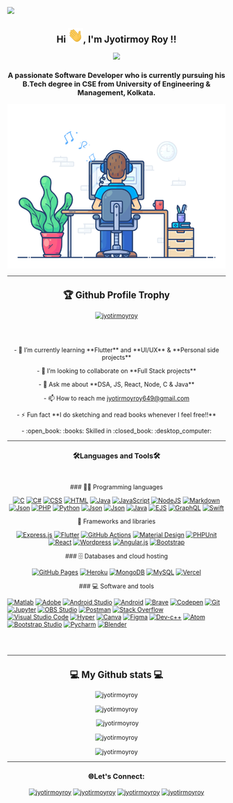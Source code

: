 ![](https://raw.githubusercontent.com/halfrost/halfrost/master/icons/header_.png)
<h2  align="center">Hi <img src="https://raw.githubusercontent.com/ABSphreak/ABSphreak/master/gifs/Hi.gif" width="35px">, I'm Jyotirmoy Roy !!</h2>

<p align="center">
  <a href="https://github.com/DenverCoder1/readme-typing-svg"><img src="https://readme-typing-svg.herokuapp.com?font=Mitr&color=FAFF00&size=20&center=true&vCenter=true&lines=Hi%2C+Nice+to+meet+you+!!;I+am+learning+to+code+...;Interested+in+Software+Development+...;Be+Consistent.+Have+a+good+day+!!"></a>
</p>

<h3  align="center">A passionate Software Developer who is currently pursuing his B.Tech degree in CSE from University of Engineering & Management, Kolkata.</h3>

<p align="center">
<img class="center" src="https://github.com/imsoumen/imsoumen/blob/main/developer.gif?raw=true" href="https://github.com/imsoumen" alt="Hola Coders"  width="550"/> 
</p>

<hr>

<h2 align="center"> 🏆 Github Profile Trophy</h2>
<p align="center"> <a href="https://github.com/ryo-ma/github-profile-trophy"><img src="https://github-profile-trophy.vercel.app/?username=ItsRoy69&theme=juicyfresh" alt="jyotirmoyroy" /></a> </p>

<br>
<br>

<p align="center">- 🌱 I’m currently learning **Flutter** and **UI/UX** & **Personal side projects**</p>

<p align="center">- 👯 I’m looking to collaborate on **Full Stack projects**</p>

<p align="center">- 💬 Ask me about **DSA, JS, React, Node, C & Java**</p>

<p align="center">- 📫 How to reach me <a href="https://mail.google.com/mail/?view=cm&fs=1&tf=1&to=jyotirmoyroy649@gmail.com">jyotirmoyroy649@gmail.com</p></a>

<p align="center">- ⚡ Fun fact **I do sketching and read books whenever I feel free!!**</p>
<p align="center">- :open_book: :books: Skilled in :closed_book: :desktop_computer:</p>

<hr>

<h3 align="center">  🛠️Languages and Tools🛠️</h3>
<br>

<p align="center"> 
### 👨‍💻 Programming languages

<p align="center"> 
   <a href="https://github.com/search?q=user%3ADenverCoder1+is%3Arepo+language%3Ac"><img alt="C" src="https://img.shields.io/badge/C%20-%232370ED.svg?logo=c&logoColor=white"></a>
  <a href="https://github.com/search?q=user%3ADenverCoder1+is%3Arepo+language%3Acsharp"><img alt="C#" src="https://img.shields.io/badge/C%23%20-%23239120.svg?logo=c-sharp&logoColor=white"></a>
  <a href="https://github.com/search?q=user%3ADenverCoder1+is%3Arepo+language%3Acss"><img alt="CSS" src="https://img.shields.io/badge/CSS%20-%231572B6.svg?logo=css3&logoColor=white"></a>
  <a href="https://github.com/search?q=user%3ADenverCoder1+is%3Arepo+language%3Ahtml"><img alt="HTML" src="https://img.shields.io/badge/HTML%20-%23E34F26.svg?logo=html5&logoColor=white"></a>
   <a href="https://github.com/search?q=user%3ADenverCoder1+is%3Arepo+language%3Ajava"><img alt="Java" src="https://img.shields.io/badge/Java-%23007396.svg?logo=java&logoColor=white"></a>
  <a href="https://github.com/search?q=user%3ADenverCoder1+is%3Arepo+language%3Ajavascript"><img alt="JavaScript" src="https://img.shields.io/badge/JavaScript%20-%23F7DF1E.svg?logo=javascript&logoColor=black"></a>
  <a href="https://github.com/search?q=user%3ADenverCoder1+is%3Arepo+language%3Ajavascript"><img alt="NodeJS" src="https://img.shields.io/badge/Node.js%20-%2343853D.svg?logo=node.js&logoColor=white"></a>
  <a href="https://github.com/search?q=user%3ADenverCoder1+is%3Arepo+language%3Amarkdown"><img alt="Markdown" src="https://img.shields.io/badge/Markdown-%23000000.svg?logo=markdown&logoColor=white"></a>
  <a href="https://github.com/search?q=user%3ADenverCoder1+is%3Arepo+language%3Ajason"><img alt="Json" src="https://img.shields.io/badge/Json%20-%232370ED.svg?logo=Json&logoColor=grey"></a>
   <a href="https://github.com/search?q=user%3ADenverCoder1+is%3Arepo+language%3Aphp"><img alt="PHP" src="https://img.shields.io/badge/PHP-%23777BB4.svg?logo=php&logoColor=white"></a>
  <a href="https://github.com/search?q=user%3ADenverCoder1+is%3Arepo+language%3Apython"><img alt="Python" src="https://img.shields.io/badge/Python%20-%2314354C.svg?logo=python&logoColor=white"></a>
  <a href="https://github.com/search?q=user%3ADenverCoder1+is%3Arepo+language%3ADart"><img alt="Json" src="https://img.shields.io/badge/Dart%20-%232370ED.svg?logo=Dart&logoColor=white"></a>
  <a href="https://github.com/search?q=user%3ADenverCoder1+is%3Arepo+language%3AKotlin"><img alt="Json" src="https://img.shields.io/badge/Kotlin%20-%232370ED.svg?logo=Kotlin&logoColor=red"></a>
  <a href="https://github.com/search?q=user%3ADenverCoder1+is%3Arepo+language%3AEmbeddedJs"><img alt="Java" src="https://img.shields.io/badge/EJS-%23007396.svg?logo=EJS&logoColor=white"></a>
  <a href="https://github.com/search?q=user%3ADenverCoder1+is%3Arepo+language%3Atex"><img alt="EJS" src="https://img.shields.io/badge/Latex%20-red.svg?logo=latex&logoColor=white"></a>
  <a href="https://github.com/search?q=user%3ADenverCoder1+is%3Arepo+language%3Agraphql"><img alt="GraphQL" src="https://img.shields.io/badge/GraphQL%20-%23E34F26.svg?logo=GraphQL&logoColor=white"></a>
  <a href="https://github.com/search?q=user%3ADenverCoder1+is%3Arepo+language%3Aswift"><img alt="Swift" src="https://img.shields.io/badge/Swift%20-%23F7DF1E.svg?logo=swift&logoColor=black"></a>
  
  <p align="center"> 🧰 Frameworks and libraries</p>
  <p align="center"> 
  <a href="#"><img alt="Express.js" src="https://img.shields.io/badge/Express.js%20-%23404d59.svg?logo=express&logoColor=white"></a>
  <a href="#"><img alt="Flutter" src="https://img.shields.io/badge/Flutter%20-%2302569B.svg?logo=flutter&logoColor=white"></a>
    <a href="#"><img alt="GitHub Actions" src="https://img.shields.io/badge/GitHub%20Actions%20-%232671E5.svg?logo=github%20actions&logoColor=white"></a>
  <a href="#"><img alt="Material Design" src="https://img.shields.io/badge/Material%20Design%20-%230081CB.svg?logo=material-design&logoColor=white"></a>
  <a href="#"><img alt="PHPUnit" src="https://img.shields.io/badge/PHPUnit%20-%23366488.svg?logo=jekyll&logoColor=white"></a>
   <a href="#"><img alt="React" src="https://img.shields.io/badge/React%20-%2320232a.svg?logo=react&logoColor=%2361DAFB"></a>
    <a href="#"><img alt="Wordpress" src="https://img.shields.io/badge/Wordpress-21759B?logo=wordpress&logoColor=white"></a>
   <a href="#"><img alt="Angular.js" src="https://img.shields.io/badge/Angular.js-21759B?logo=angularjs&logoColor=red"></a>
   <a href="#"><img alt="Bootstrap" src="https://img.shields.io/badge/Bootstrap%20-%2302569B.svg?logo=bootstrap&logoColor=white"></a>
  
  
  <p align="center"> ### 🗄️ Databases and cloud hosting</p>
  <p align="center">
    <a href="#"><img alt="GitHub Pages" src="https://img.shields.io/badge/GitHub%20Pages-%23327FC7.svg?logo=github&logoColor=white"></a>
    <a href="#"><img alt="Heroku" src="https://img.shields.io/badge/Heroku%20-%23430098.svg?logo=heroku&logoColor=white"></a>
    <a href="#"><img alt="MongoDB" src ="https://img.shields.io/badge/MongoDB-%234ea94b.svg?logo=mongodb&logoColor=white"></a>
    <a href="#"><img alt="MySQL" src="https://img.shields.io/badge/MySQL-%2300f.svg?logo=mysql&logoColor=white"></a>
   <a href="#"><img alt="Vercel" src="https://img.shields.io/badge/Vercel%20-%23000000.svg?logo=vercel&logoColor=white"></a>
    
  
  
  <p align="center"> ### 💻 Software and tools</p>

 <a href="#"><img alt="Matlab" src="https://img.shields.io/badge/-Matlab-FE7A16?logo=matlab&logoColor=white"></a>
  <a href="#"><img alt="Adobe" src="https://img.shields.io/badge/Adobe%20-%23FF0000.svg?logo=adobe&logoColor=white"></a>
    <a href="#"><img alt="Android Studio" src="https://img.shields.io/badge/Android%20Studio-008678.svg?logo=android-studio&logoColor=white"></a>
    <a href="#"><img alt="Android" src="https://img.shields.io/badge/Android-3DDC84?logo=android&logoColor=white"></a>
    <a href="#"><img alt="Brave" src="https://img.shields.io/badge/-Brave-FB542B?logo=brave&logoColor=white"></a>
    <a href="#"><img alt="Codepen" src="https://img.shields.io/badge/Codepen-000000.svg?logo=codepen&logoColor=white"></a>
     <a href="#"><img alt="Git" src="https://img.shields.io/badge/Git%20-%23F05033.svg?logo=git&logoColor=white"></a>
    <a href="#"><img alt="Jupyter" src="https://img.shields.io/badge/Jupyter%20-%23F37626.svg?logo=Jupyter&logoColor=white"></a>
    <a href="#"><img alt="OBS Studio" src="https://img.shields.io/badge/-OBS%20Studio-302E31?logo=obs-studio&logoColor=white"></a>
    <a href="#"><img alt="Postman" src="https://img.shields.io/badge/Postman-FF6C37?logo=postman&logoColor=white"></a>
    <a href="#"><img alt="Stack Overflow" src="https://img.shields.io/badge/-Stack%20Overflow-FE7A16?logo=stack-overflow&logoColor=white"></a>
    <a href="#"><img alt="Visual Studio Code" src="https://img.shields.io/badge/Visual%20Studio%20Code-0078d7.svg?logo=visual-studio-code&logoColor=white"></a>
     <a href="#"><img alt="Hyper" src="https://img.shields.io/badge/-Hyper-302E31?logo=hyper&logoColor=white"></a>
     <a href="#"><img alt="Canva" src="https://img.shields.io/badge/Canva-yellow?logo=canva&logoColor=blue"></a>
     <a href="#"><img alt="Figma" src="https://img.shields.io/badge/-Figma-blue?logo=brave&logoColor=white"></a>
     <a href="#"><img alt="Dev-c++" src="https://img.shields.io/badge/Dev c++%20-%23F05033.svg?logo=devc++&logoColor=white"></a>
     <a href="#"><img alt="Atom" src="https://img.shields.io/badge/Atom%20-%23008678.svg?logo=atom&logoColor=white"></a>
      <a href="#"><img alt="Bootstrap Studio" src="https://img.shields.io/badge/-Bootstrap Studio-FB542B?logo=bootstrap-studio&logoColor=white"></a>
       <a href="#"><img alt="Pycharm" src="https://img.shields.io/badge/Pycharm%20-%23green.svg?logo=Pycharm&logoColor=white"></a>
       <a href="#"><img alt="Blender" src="https://img.shields.io/badge/Blender-3DDC84?logo=Blender&logoColor=orange"></a>
     
 </p>
 
 <br>
 <br>
 <hr>
 
 <h2 align="center"> 💻 My Github stats 💻 </h2> 
 <p align="center"> <img src="https://komarev.com/ghpvc/?username=ItsRoy69&label=Profile%20views&color=0e75b6&style=flat" alt="jyotirmoyroy" /> </p>
 
<p align="center"><img align="center" src="https://github-readme-stats.vercel.app/api/top-langs?username=ItsRoy69&theme=dracula&show_icons=true&count_private=true&locale=en&layout=compact" alt="jyotirmoyroy" /></p>
<p align="center">&nbsp;<img align="center" src="https://github-readme-stats.vercel.app/api?username=ItsRoy69&theme=dracula&show_icons=true&count_private=true&locale=en" alt="jyotirmoyroy" /></p>

<p align="center"><img align="center" src="https://github-readme-streak-stats.herokuapp.com/?user=ItsRoy69&theme=dracula&" alt="jyotirmoyroy" /></p>
<p align="center"><img align="center" src="https://activity-graph.herokuapp.com/graph?username=ItsRoy69&theme=redical" alt="jyotirmoyroy" /></p>

<hr>

<h3 align="center"> 🌐Let's Connect:</h3>
<p align="center">
<a href="https://dev.to/itsroy69" target="blank"><img align="center" src="https://cdn.jsdelivr.net/npm/simple-icons@3.0.1/icons/dev-dot-to.svg" alt="jyotirmoyroy" height="40" width="40" /></a>
<a href="https://twitter.com/itsmeroy69" target="blank"><img align="center" src="https://raw.githubusercontent.com/rahuldkjain/github-profile-readme-generator/master/src/images/icons/Social/twitter.svg" alt="jyotirmoyroy" height="40" width="40" /></a>
<a href="https://www.linkedin.com/in/jyotirmoy-roy-615821201/" target="blank"><img align="center" src="https://raw.githubusercontent.com/rahuldkjain/github-profile-readme-generator/master/src/images/icons/Social/linked-in-alt.svg" alt="jyotirmoyroy" height="30" width="40" /></a>
  <a href="https://www.instagram.com/mr._bong_kid/" target="blank"><img align="center" src="https://raw.githubusercontent.com/rahuldkjain/github-profile-readme-generator/master/src/images/icons/Social/instagram.svg" alt="jyotirmoyroy" height="40" width="40" /></a>
</p>

